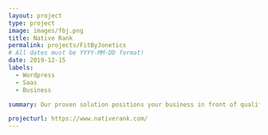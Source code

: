 ```yaml
---
layout: project
type: project
image: images/fbj.png
title: Native Rank
permalink: projects/FitByJonetics
# All dates must be YYYY-MM-DD format!
date: 2019-12-15
labels:
  - Wordpress
  - Saas
  - Business

summary: Our proven solution positions your business in front of qualified customers searching for your products and services, delivering increased customer engagement and acquisition to dominate your market.coupons and polls. Phojis can be embedded in existing apps, push notifications, emails, and more.

projecturl: https://www.nativerank.com/
---
```

